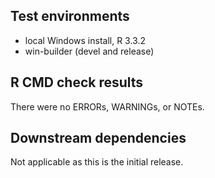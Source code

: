 ## Test environments
* local Windows install, R 3.3.2
* win-builder (devel and release)

## R CMD check results
There were no ERRORs, WARNINGs, or NOTEs.

## Downstream dependencies
Not applicable as this is the initial release.
